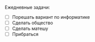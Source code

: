 
Ежедневные задачи:
- [ ] Порешать вариант по информатике
- [ ] Сделать общество
- [ ] Сделать матешу
- [ ] Прибраться